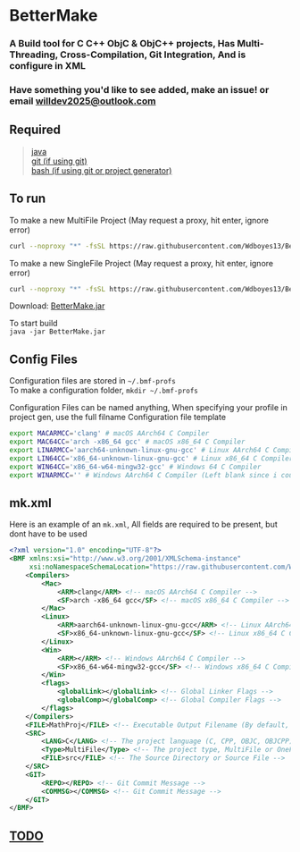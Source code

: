 # BetterMake  
### A Build tool for C C++ ObjC & ObjC++ projects, Has Multi-Threading, Cross-Compilation, Git Integration, And is configure in XML
### Have something you'd like to see added, make an issue! or email [willdev2025@outlook.com](mailto:willdev2025@outlook.com)
## Required
> [java](https://adoptium.net/temurin/releases/?package=jdk&version=21)  
> [git (if using git)](https://git-scm.com/downloads)  
> [bash (if using git or project generator)](https://www.gnu.org/software/bash/)
  
## To run
To make a new MultiFile Project  (May request a proxy, hit enter, ignore error)
```sh
curl --noproxy "*" -fsSL https://raw.githubusercontent.com/Wdboyes13/BetterMake/refs/heads/main/BMF-ProjC.sh | bash -s <project-name> x MF <OPTIONAL: profile-name>
```  
  
To make a new SingleFile Project  (May request a proxy, hit enter, ignore error)
```sh
curl --noproxy "*" -fsSL https://raw.githubusercontent.com/Wdboyes13/BetterMake/refs/heads/main/BMF-ProjC.sh | bash -s <project-name> <file.c> OF <OPTIONAL: profile-name>
```  
  
Download: [BetterMake.jar](https://raw.githubusercontent.com/Wdboyes13/BetterMake/refs/heads/main/bettermake/target/BetterMake.jar)
  
To start build  
`java -jar BetterMake.jar`  
  
## Config Files  
Configuration files are stored in `~/.bmf-profs`  
To make a configuration folder, `mkdir ~/.bmf-profs`
  
Configuration Files can be named anything, When specifying your profile in project gen, use the full filname
Configuration file template
```sh
export MACARMCC='clang' # macOS AArch64 C Compiler
export MAC64CC='arch -x86_64 gcc' # macOS x86_64 C Compiler
export LINARMCC='aarch64-unknown-linux-gnu-gcc' # Linux AArch64 C Compiler
export LIN64CC='x86_64-unknown-linux-gnu-gcc' # Linux x86_64 C Compiler
export WIN64CC='x86_64-w64-mingw32-gcc' # Windows 64 C Compiler
export WINARMCC='' # Windows AArch64 C Compiler (Left blank since i couldn't find one)
```
  
## mk.xml
Here is an example of an `mk.xml`, All fields are required to be present, but dont have to be used
```xml
<?xml version="1.0" encoding="UTF-8"?>
<BMF xmlns:xsi="http://www.w3.org/2001/XMLSchema-instance"
     xsi:noNamespaceSchemaLocation="https://raw.githubusercontent.com/Wdboyes13/bettermake.src.main.java.com.bettermake.BetterMake/refs/heads/main/BMF.xsd">
    <Compilers>
        <Mac>
            <ARM>clang</ARM> <!-- macOS AArch64 C Compiler -->
            <SF>arch -x86_64 gcc</SF> <!-- macOS x86_64 C Compiler -->
        </Mac>
        <Linux>
            <ARM>aarch64-unknown-linux-gnu-gcc</ARM> <!-- Linux AArch64 C Compiler -->
            <SF>x86_64-unknown-linux-gnu-gcc</SF> <!-- Linux x86_64 C Compiler -->
        </Linux>
        <Win>
            <ARM></ARM> <!-- Windows AArch64 C Compiler -->
            <SF>x86_64-w64-mingw32-gcc</SF> <!-- Windows x86_64 C Compiler -->
        </Win>
        <flags>
            <globalLink></globalLink> <!-- Global Linker Flags -->
            <globalComp></globalComp> <!-- Global Compiler Flags -->
        </flags>
    </Compilers>
    <FILE>MathProj</FILE> <!-- Executable Output Filename (By default, the folder name)-->
    <SRC>
        <LANG>C</LANG> <!-- The project language (C, CPP, OBJC, OBJCPP)-->
        <Type>MultiFile</Type> <!-- The project type, MultiFile or OneFile -->
        <FILE>src</FILE> <!-- The Source Directory or Source File -->
    </SRC>
    <GIT>
        <REPO></REPO> <!-- Git Commit Message -->
        <COMMSG></COMMSG> <!-- Git Commit Message -->
    </GIT>
</BMF>
```
## [TODO](TODO.md)

